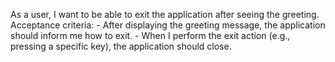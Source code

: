 As a user, I want to be able to exit the application after seeing the greeting.
    Acceptance criteria:
    - After displaying the greeting message, the application should inform me how to exit.
    - When I perform the exit action (e.g., pressing a specific key), the application should close.
